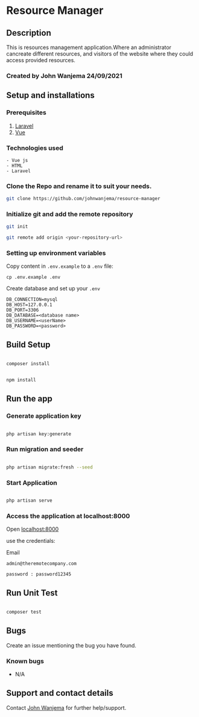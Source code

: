 # Resource Manager

## Description

This is  resources management application.Where  an administrator cancreate different resources, and visitors of the website where they could access provided resources.


### Created by John Wanjema 24/09/2021

## Setup and installations

### Prerequisites

1. [Laravel](https://laravel.com/)
2. [Vue](https://vuejs.org/)


### Technologies used

    - Vue js
    - HTML
    - Laravel

### Clone the Repo and rename it to suit your needs.

```bash
git clone https://github.com/johnwanjema/resource-manager
```

### Initialize git and add the remote repository

```bash
git init
```

```bash
git remote add origin <your-repository-url>
```

### Setting up environment variables

Copy content in  `.env.example` to a `.env` file:

```
cp .env.example .env
```

Create database and set up  your `.env` 

```
DB_CONNECTION=mysql
DB_HOST=127.0.0.1
DB_PORT=3306
DB_DATABASE=<database name>
DB_USERNAME=<userName>
DB_PASSWORD=<password>
```


## Build Setup

``` bash

composer install
```

``` bash

npm install
```


## Run the app

### Generate application key
```bash

php artisan key:generate
```

### Run migration and seeder
```bash

php artisan migrate:fresh --seed
```

### Start Application
```bash

php artisan serve
```

### Access the application at localhost:8000

Open [localhost:8000](http://localhost:8000/)

use the credentials:

Email
```
admin@theremotecompany.com
```
```
password : password12345
```


## Run Unit Test

```bash

composer test
```

## Bugs

Create an issue mentioning the bug you have found.

### Known bugs

- N/A

## Support and contact details

Contact [John Wanjema](https://github.com/johnwanjema) for further help/support.

